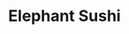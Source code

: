 ---
layout: place
title: "Elephant Sushi"
permalink: /california/san-francisco/elephant-sushi.html
stateAbbr: CA
stateName: California
cityName: San Francisco
place_id: ChIJcVyMiSmBhYARK9hpjwu_JcQ
photos:
  - name: >-
      places/ChIJcVyMiSmBhYARK9hpjwu_JcQ/photos/AUy1YQ3oSKWZ5YQfnWFAZGqLFwGN8LpDlWZRp-P-9ZtLHqCMPwct7psWPe5Ybre3-icjq0fkfcH5DIKTc6UV1xWqQQ0pHwxBs4nt0Kfx3RDd5fLq7-KgQr-zpjfSRUB8BlGkAIhnGjqz7hwCYA3Iu1jagytcnPpNt2sJwLMJnhlw2YTZsFjLUvnbkqz9jN7_OlMcaLM-igS3HHN_kIvMi1GsPTjmEHLNq4GixaY9NfwpsIr4wEKvjhuAJMG9-8BgzTl27wUxPCElmnLzPdPN9M876zT9oahr-puK1upvnHqqTSCcxQ
    widthPx: 752
    heightPx: 752
    authorAttributions:
      - displayName: Elephant Sushi
        uri: https://maps.google.com/maps/contrib/100543577160081542574
        photoUri: >-
          https://lh3.googleusercontent.com/a-/ALV-UjXu7-blVuBMrtcRKyOGn9N_giRiEtp946zzbQPkVr8Ew16M-jM=s100-p-k-no-mo
    flagContentUri: >-
      https://www.google.com/local/imagery/report/?cb_client=maps_api_places.places_api&image_key=!1e10!2sAF1QipOuyI22Ia5OPFaMooyNDSN63b8lUGrLGNXCXEPG&hl=en-US
    googleMapsUri: >-
      https://www.google.com/maps/place//data=!3m4!1e2!3m2!1sAF1QipOuyI22Ia5OPFaMooyNDSN63b8lUGrLGNXCXEPG!2e10!4m2!3m1!1s0x80858129898c5c71:0xc425bf0b8f69d82b
  - name: >-
      places/ChIJcVyMiSmBhYARK9hpjwu_JcQ/photos/AUy1YQ0BDQ7Mld_bVL1Vh2Wob_rQ9oW_vwQLTVk8pzFZAhhy6vUN2iKxbN_xo5Z3phP-Mkq5G9Z4lkJOjXYHoj7iPwwFdJdsyeRJ2XFsiW2l-Lg3A3vdCU6swLJ_LUHfX3ZEsLT_CXTzcalezVeymvyyViEhsxU1VSpqkFngE8FS12QzXqcJjD8KR_4PcXiB_pmkuVv2S7CMCa-kMd43Mbj6Mgl6kXFDXo8jO5rN7TQmArE9GzqScqULKqwhz48vEjlNWsEPOfEZmNi6bvSUoudE2lAyMzDQV8HD3670YhAfmGkP4A
    widthPx: 752
    heightPx: 752
    authorAttributions:
      - displayName: Elephant Sushi
        uri: https://maps.google.com/maps/contrib/100543577160081542574
        photoUri: >-
          https://lh3.googleusercontent.com/a-/ALV-UjXu7-blVuBMrtcRKyOGn9N_giRiEtp946zzbQPkVr8Ew16M-jM=s100-p-k-no-mo
    flagContentUri: >-
      https://www.google.com/local/imagery/report/?cb_client=maps_api_places.places_api&image_key=!1e10!2sAF1QipPQcVWhETFViw3Jg9CUKAtU_41DomiY74A5XPq1&hl=en-US
    googleMapsUri: >-
      https://www.google.com/maps/place//data=!3m4!1e2!3m2!1sAF1QipPQcVWhETFViw3Jg9CUKAtU_41DomiY74A5XPq1!2e10!4m2!3m1!1s0x80858129898c5c71:0xc425bf0b8f69d82b
  - name: >-
      places/ChIJcVyMiSmBhYARK9hpjwu_JcQ/photos/AUy1YQ0rgXa2Dis-6-bGIUZEQLTQGC6HlyAe06dRzurz5mlXYyosEEMZBCdU1XyVbBqgm9hiK3VVGh8_jh_5vgyteEeTGPmdb9BDbydNE2CNk3kxUZANnaNTjvQyRYvD8F5-5T6z2U2ljO42cd_CbXrqOTogKAoCuzH_xfV0KuriOT9MfmGalNbZus-tJzVOMCkqh2J_ih7UXXqn0yPKdRX4_TMlvRIpUOUNpPiGguweiAaPotKJplnyL-UcuJAzUEBX1sR0cIYl3AS684K_gdrObV-1az_v3BrRHxojKtiTrWQTbb_uG1d5Y3bOpGWYyKI04G601y9S5QxcVl2F58Oj4E302U4nGNPz_bnE6tN2pqj2X-FxRPKOtGCqBOco31dP5JtpbOxsu8uD2Pb6t_0uI8cHx-OYyVTJf7rkcGRRC238qw
    widthPx: 3000
    heightPx: 4000
    authorAttributions:
      - displayName: Beverly Popek
        uri: https://maps.google.com/maps/contrib/111336180983431229909
        photoUri: >-
          https://lh3.googleusercontent.com/a-/ALV-UjXGL0eyHeWQ-Z6z-Z5eGt9qfPQt7YkT6iN1YMCMjalaQMT46fk7aw=s100-p-k-no-mo
    flagContentUri: >-
      https://www.google.com/local/imagery/report/?cb_client=maps_api_places.places_api&image_key=!1e10!2sCIHM0ogKEICAgIDzp9fEJA&hl=en-US
    googleMapsUri: >-
      https://www.google.com/maps/place//data=!3m4!1e2!3m2!1sCIHM0ogKEICAgIDzp9fEJA!2e10!4m2!3m1!1s0x80858129898c5c71:0xc425bf0b8f69d82b
  - name: >-
      places/ChIJcVyMiSmBhYARK9hpjwu_JcQ/photos/AUy1YQ0YNEMUDtwLaqoEA0ec0aUTU9aXTVYmKCUzamcYeRYnFoyDM3dZycBdyyjutplKJJIRuHQbX5A3VE3o_AI-G0TMxoBX_xcq9iBeL8DYAcQhzqD4mBiAS90u3CDcP0tXrWt54ECAWhyxK0lsKhbZedYLWkzQpELxrBVsSHxxfA-8-guqp-4krgAKHHmcC2YbXH1zgCyifQjziy4cGF4JY9fqhlxZQrlTV6bfW6X34N_cJDHFa1ImoPp9JjH41ZIKhgNP-mhMbOPlfDs8jg1piwiuQC4Cwq9m0BheDBWH8-v0F1Kwp-WFGg24rjCNvt5wNjNaLSG7Cvqoeeiv5e0U7OVjGJ9mfJEEr0FKBI20WXeCFekgO9Hh6hIVQhn9DdVPLPlGsESCIH3OfQW-UliVjxxbnoQaLbE4vNBfjSe32T0
    widthPx: 4800
    heightPx: 3600
    authorAttributions:
      - displayName: Will Martin
        uri: https://maps.google.com/maps/contrib/100971018263537250269
        photoUri: >-
          https://lh3.googleusercontent.com/a-/ALV-UjVvjUxUG8NVUuRWwhPo0S3_0-FOZpv5ZMj26snJwcvReoZnGio=s100-p-k-no-mo
    flagContentUri: >-
      https://www.google.com/local/imagery/report/?cb_client=maps_api_places.places_api&image_key=!1e10!2sCIHM0ogKEICAgID7jdvdTA&hl=en-US
    googleMapsUri: >-
      https://www.google.com/maps/place//data=!3m4!1e2!3m2!1sCIHM0ogKEICAgID7jdvdTA!2e10!4m2!3m1!1s0x80858129898c5c71:0xc425bf0b8f69d82b
  - name: >-
      places/ChIJcVyMiSmBhYARK9hpjwu_JcQ/photos/AUy1YQ1BmGJbI5X9ybczvF_A1XHAT5Ro1FeST4DY0swGmhB3HhCyN5cJTBVaXiTnpUNDaG5mBiUsS24mNW7B8YXGEV9ZgNMLHAf-y5Jr5rLcH0n_DN7zaxdJ0APRIZjB0U5Jf6jS6ybO0fA_1L8vNGb-2cwQQpKtiFWxkk5qfLOjRHIgIUYqDsLPo_eyu6SDcRZPJYEKih9Ni_t6UohtWAdoeYsCCW1AwzRA13sfuKKYQ92VvMZKrI4mF74M0p7DyP5lgKNRJQMlH9y_j1Uv7Y3lcy2cDbmlTdQDICgpkhY9IEY0WMkl9T4SfX99iPRFKCoa-MQvSZoPMWEEPX9RBScRThnnvtqViJAlxqYE6g6gVzRS4KbI2oRrBQggSaePD0P2Mcor1H2NIg-Xp2Ft4m1S6jaxkGs7Z_AhqP7AceBjV1YKe0Rv
    widthPx: 2560
    heightPx: 1920
    authorAttributions:
      - displayName: Janelle Quock
        uri: https://maps.google.com/maps/contrib/103948521417255395962
        photoUri: >-
          https://lh3.googleusercontent.com/a-/ALV-UjX3QXmRVYeI2g-hOJJZ83GSbq9_UlXVKoLv5yZnKjVEGYYYd-0mng=s100-p-k-no-mo
    flagContentUri: >-
      https://www.google.com/local/imagery/report/?cb_client=maps_api_places.places_api&image_key=!1e10!2sCIHM0ogKEICAgID3-L-irQE&hl=en-US
    googleMapsUri: >-
      https://www.google.com/maps/place//data=!3m4!1e2!3m2!1sCIHM0ogKEICAgID3-L-irQE!2e10!4m2!3m1!1s0x80858129898c5c71:0xc425bf0b8f69d82b
  - name: >-
      places/ChIJcVyMiSmBhYARK9hpjwu_JcQ/photos/AUy1YQ1sWoGwEPZUZ7mibwjCebYy2V97Oox5X2MW2a4I0jKiqPpdHgoItaxxdw6ZTDhAsoolsVtSus6huRtC4gfF-HzL9V4hLro9sBo0d7Zpjz-b7-oiBcIJ9L-Ke75WRtjBIg5ZCeT_wVTT8Z4NVG7o9uf3QrDxfWge1C05bLtO3uor64VjFJJ0-W3cLNzDqY2ZrYH655VyR3rW-3cpjECYq0eoYZT1DE65yRsDzjqIdyTepKBMTIAZF1GDDDkC3SqCdMFqmVBKkD-O0TFQDn33UVKh6YFZ83MWT8peQbyCEUEUOYMsKMWRn7HUgCZeM7YgMm4m8_rlhmx-rQJ35Y73RjBI2JhFba9mN3K0HSQm8NQGcjDlfGmkFimrTp5Vjus_QtZ5jlliNdVjDKntnZIpnU5W4kiPMYK1DdnHn8jeiT3U0gDV45GyTXtpY_97Yzqi
    widthPx: 4000
    heightPx: 3000
    authorAttributions:
      - displayName: Adrien Saks
        uri: https://maps.google.com/maps/contrib/105806041299989229482
        photoUri: >-
          https://lh3.googleusercontent.com/a/ACg8ocKSIlanJXh3UtPnKJx9V4o1lEgI549gg7lYSO7cILiQAZp8-w=s100-p-k-no-mo
    flagContentUri: >-
      https://www.google.com/local/imagery/report/?cb_client=maps_api_places.places_api&image_key=!1e10!2sCIABIhAGbyw74iYTlWe0qMwABXHo&hl=en-US
    googleMapsUri: >-
      https://www.google.com/maps/place//data=!3m4!1e2!3m2!1sCIABIhAGbyw74iYTlWe0qMwABXHo!2e10!4m2!3m1!1s0x80858129898c5c71:0xc425bf0b8f69d82b
  - name: >-
      places/ChIJcVyMiSmBhYARK9hpjwu_JcQ/photos/AUy1YQ1WjBkMcrpzBCmyhU5L5K9YoXl9JurjvdDoWDRAhE8AVs4m13KzindcfXcxTaM8SZIG-rGU3uq7tpJuEW21ScqzWtMQln-diBPaiM19HGOKHD34kCx0PG_rhUSpE8SB2BeHuCRKvqETZUD-ml4q0oLImmfcV5MCFBgMFOLiVWKIVcx6LN02wr1tq4MU_dbZogz1U5Gr3Lb2ANezJByJuGvjgJ_WDcYsLdBWETedX-RNqg0U91dtoDB99cXAWs26Lssreceb_eJOKXWf-gK347PaLDZmt_3bKbtlydFhw2Dk4Q
    widthPx: 752
    heightPx: 752
    authorAttributions:
      - displayName: Elephant Sushi
        uri: https://maps.google.com/maps/contrib/100543577160081542574
        photoUri: >-
          https://lh3.googleusercontent.com/a-/ALV-UjXu7-blVuBMrtcRKyOGn9N_giRiEtp946zzbQPkVr8Ew16M-jM=s100-p-k-no-mo
    flagContentUri: >-
      https://www.google.com/local/imagery/report/?cb_client=maps_api_places.places_api&image_key=!1e10!2sAF1QipOUAP_bJWLluv2hxrol1hxROh5Ki-C1dWXe4SFR&hl=en-US
    googleMapsUri: >-
      https://www.google.com/maps/place//data=!3m4!1e2!3m2!1sAF1QipOUAP_bJWLluv2hxrol1hxROh5Ki-C1dWXe4SFR!2e10!4m2!3m1!1s0x80858129898c5c71:0xc425bf0b8f69d82b
  - name: >-
      places/ChIJcVyMiSmBhYARK9hpjwu_JcQ/photos/AUy1YQ0x-TR7tdEhu5cjiMt8bM642-fqN3vx_uWyfZqtrXIOkYKEFDEXr_-r4UJuEmib4GnNAB09bAf92Ro5FpokmBMWMo8xnmjrwr7P1_A3K6OhctIJ0ysTD5_kz_8WMvy7nV73ZF42QRVrn6qL4nGmnTVlYTeYCZFJ3s4hg9AMtAgmAo34d8bRL4-ujXV4WR1EGNlfNEyEa97-AYqb5dQyj27Zt-K-qvnwxy4umOUxh9YkluyjOhxYT9zn0pxEj0Cycw_ua7MnQGHERypGw0CK7hMzl45MqEer3_boy6ubIXxSTg
    widthPx: 752
    heightPx: 752
    authorAttributions:
      - displayName: Elephant Sushi
        uri: https://maps.google.com/maps/contrib/100543577160081542574
        photoUri: >-
          https://lh3.googleusercontent.com/a-/ALV-UjXu7-blVuBMrtcRKyOGn9N_giRiEtp946zzbQPkVr8Ew16M-jM=s100-p-k-no-mo
    flagContentUri: >-
      https://www.google.com/local/imagery/report/?cb_client=maps_api_places.places_api&image_key=!1e10!2sAF1QipM7-UrJ0A2GppIaZ30UOUHsvb_CFYo4BAzmD67R&hl=en-US
    googleMapsUri: >-
      https://www.google.com/maps/place//data=!3m4!1e2!3m2!1sAF1QipM7-UrJ0A2GppIaZ30UOUHsvb_CFYo4BAzmD67R!2e10!4m2!3m1!1s0x80858129898c5c71:0xc425bf0b8f69d82b
  - name: >-
      places/ChIJcVyMiSmBhYARK9hpjwu_JcQ/photos/AUy1YQ3ceW0Pc32c7svWoHK6vzEzMbpWVGk14HSZSAfqeVC2TkLGt-pMjSdcAfbwPkV7RHR019Lb5WwX4E2qaa4OHomnx9JCA-_zvJlWbJAoKOzSa_yYG2Ni5Aiz_vr6hXt4vOo_QySuyNfrzZhwvPw_0iZGphJHVwq40WSY41gaqzsUCbKH6dht_clkajGvnKmJ9W0gbupaIfNYQIBcbRkjaP9uXiNuBlqVKAQobjqmgzWSheymtfmLmSIP1Ic1ZP-cGe5qKp-dO61rSHZYUI7kDeuiFYcnjcmD17WFZ08OSWgZEXi6mDwPIxJOFn4jUNAVZAmuMte9WfEV_g--MSe0d1nWSzPwSZaSHyIqEKV7NG3t2WEeGVx64_tMuYrxty-lv_dC4EJUTsOIv_-FippQR2rCMK-tSdps9cojUKPtvVHx3g
    widthPx: 3000
    heightPx: 3600
    authorAttributions:
      - displayName: azura azman
        uri: https://maps.google.com/maps/contrib/113786296943019740715
        photoUri: >-
          https://lh3.googleusercontent.com/a-/ALV-UjUvHWo0Hie2IvHf6LXxVzDuKZ6GhGWUhWVsV69i9-EaYVHBW_WWzA=s100-p-k-no-mo
    flagContentUri: >-
      https://www.google.com/local/imagery/report/?cb_client=maps_api_places.places_api&image_key=!1e10!2sCIHM0ogKEICAgIDnsbnsFQ&hl=en-US
    googleMapsUri: >-
      https://www.google.com/maps/place//data=!3m4!1e2!3m2!1sCIHM0ogKEICAgIDnsbnsFQ!2e10!4m2!3m1!1s0x80858129898c5c71:0xc425bf0b8f69d82b
  - name: >-
      places/ChIJcVyMiSmBhYARK9hpjwu_JcQ/photos/AUy1YQ0bJpcrHGEeuDwF3mdM8j92cSqMvIBmvw4MNmTj85FhXpse8-nrk5AiYRcOmqvvSU5FZu2Jj3KB-mMFMFlz6e89MrTud-dNt9E0Cvn592gBuFqAHax5KPNhoo_RqqoGE33YWmbqRXxjIGHfFYLPxzmG7QQHnA49aJTyKcACm58Sw0PPeyXnY8RSnXOa14UChvBK8THMuqcIb8eK3CM4TcqqzvP3B6uIW-n0xqjsUHPc4zIg-6OA7HBDz9zK0Gcx_Cq8C9owwORZqKqv0vfELG3bURE4WHPLl6YwEixKcx-EU-8gUttuIQEIMqfEK69cVY-U6V845J0vi4AexB-oM_fxhZiDGgsb0hzmg5kmahDOzULkG2Ll2AnoRtgodSKhwwD5UWXIV_VA217vctsfO8h6qqkc52xMAf7exKVsLjq9RBNG
    widthPx: 1290
    heightPx: 968
    authorAttributions:
      - displayName: Kourosh A
        uri: https://maps.google.com/maps/contrib/107287809085133331558
        photoUri: >-
          https://lh3.googleusercontent.com/a/ACg8ocIRNly3H6t3cQgRspK3773YFj1AzvnVuYOJ5YoExCkgdlT0kA=s100-p-k-no-mo
    flagContentUri: >-
      https://www.google.com/local/imagery/report/?cb_client=maps_api_places.places_api&image_key=!1e10!2sCIHM0ogKEICAgICPqIrW_gE&hl=en-US
    googleMapsUri: >-
      https://www.google.com/maps/place//data=!3m4!1e2!3m2!1sCIHM0ogKEICAgICPqIrW_gE!2e10!4m2!3m1!1s0x80858129898c5c71:0xc425bf0b8f69d82b
address: 400 Grove St, San Francisco, CA 94102, USA
street: 400 Grove St
city: San Francisco
state: CA
zip: '94102'
country: USA
neighborhood: Hayes Valley
latitude: '37.777930'
longitude: '-122.423609'
accessibility_options:
  wheelchairAccessibleEntrance: true
  wheelchairAccessibleRestroom: true
  wheelchairAccessibleSeating: true
business_status: OPERATIONAL
name: Elephant Sushi
google_maps_links:
  directionsUri: >-
    https://www.google.com/maps/dir//''/data=!4m7!4m6!1m1!4e2!1m2!1m1!1s0x80858129898c5c71:0xc425bf0b8f69d82b!3e0
  placeUri: https://maps.google.com/?cid=14133913061943793707
  writeAReviewUri: >-
    https://www.google.com/maps/place//data=!4m3!3m2!1s0x80858129898c5c71:0xc425bf0b8f69d82b!12e1
  reviewsUri: >-
    https://www.google.com/maps/place//data=!4m4!3m3!1s0x80858129898c5c71:0xc425bf0b8f69d82b!9m1!1b1
  photosUri: >-
    https://www.google.com/maps/place//data=!4m3!3m2!1s0x80858129898c5c71:0xc425bf0b8f69d82b!10e5
primary_type: Sushi Restaurant
opening_hours:
  regular: null
  current: null
secondary_opening_hours:
  regular:
    weekdayDescriptions: null
    type: null
  current:
    weekdayDescriptions: null
    type: null
phone: null
price_level: null
price_range: null
rating: null
rating_count: 0
website: null
description: null
reviews: null
parking_options: null
payment_options: null
allow_dogs: null
curbside_pickup: null
delivery: null
dine_in: null
good_for_children: null
good_for_groups: null
good_for_sports: null
live_music: null
menu_for_children: null
outdoor_seating: null
reservable: null
restroom: null
serves_beer: null
serves_breakfast: null
serves_brunch: null
serves_cocktails: null
serves_coffee: null
serves_dinner: null
serves_dessert: null
serves_lunch: null
serves_vegetarian_food: null
serves_wine: null
takeout: null
slug: Elephant-Sushi

---